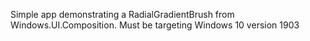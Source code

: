 Simple app demonstrating a RadialGradientBrush from Windows.UI.Composition. Must be targeting Windows 10 version 1903
